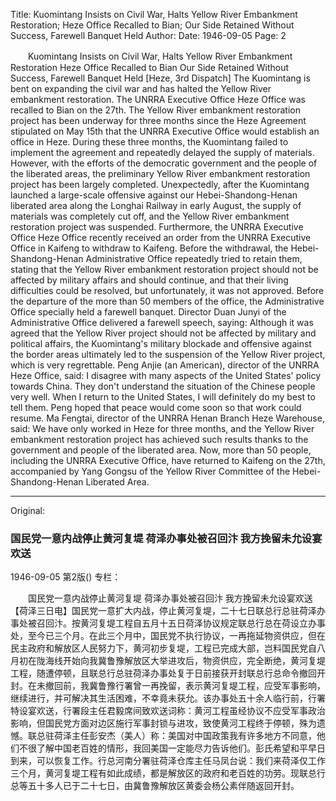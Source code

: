 Title: Kuomintang Insists on Civil War, Halts Yellow River Embankment Restoration; Heze Office Recalled to Bian; Our Side Retained Without Success, Farewell Banquet Held
Author:
Date: 1946-09-05
Page: 2

　　Kuomintang Insists on Civil War, Halts Yellow River Embankment Restoration
    Heze Office Recalled to Bian
    Our Side Retained Without Success, Farewell Banquet Held
    [Heze, 3rd Dispatch] The Kuomintang is bent on expanding the civil war and has halted the Yellow River embankment restoration. The UNRRA Executive Office Heze Office was recalled to Bian on the 27th. The Yellow River embankment restoration project has been underway for three months since the Heze Agreement stipulated on May 15th that the UNRRA Executive Office would establish an office in Heze. During these three months, the Kuomintang failed to implement the agreement and repeatedly delayed the supply of materials. However, with the efforts of the democratic government and the people of the liberated areas, the preliminary Yellow River embankment restoration project has been largely completed. Unexpectedly, after the Kuomintang launched a large-scale offensive against our Hebei-Shandong-Henan liberated area along the Longhai Railway in early August, the supply of materials was completely cut off, and the Yellow River embankment restoration project was suspended. Furthermore, the UNRRA Executive Office Heze Office recently received an order from the UNRRA Executive Office in Kaifeng to withdraw to Kaifeng. Before the withdrawal, the Hebei-Shandong-Henan Administrative Office repeatedly tried to retain them, stating that the Yellow River embankment restoration project should not be affected by military affairs and should continue, and that their living difficulties could be resolved, but unfortunately, it was not approved. Before the departure of the more than 50 members of the office, the Administrative Office specially held a farewell banquet. Director Duan Junyi of the Administrative Office delivered a farewell speech, saying: Although it was agreed that the Yellow River project should not be affected by military and political affairs, the Kuomintang's military blockade and offensive against the border areas ultimately led to the suspension of the Yellow River project, which is very regrettable. Peng Anjie (an American), director of the UNRRA Heze Office, said: I disagree with many aspects of the United States' policy towards China. They don't understand the situation of the Chinese people very well. When I return to the United States, I will definitely do my best to tell them. Peng hoped that peace would come soon so that work could resume. Ma Fengtai, director of the UNRRA Henan Branch Heze Warehouse, said: We have only worked in Heze for three months, and the Yellow River embankment restoration project has achieved such results thanks to the government and people of the liberated area. Now, more than 50 people, including the UNRRA Executive Office, have returned to Kaifeng on the 27th, accompanied by Yang Gongsu of the Yellow River Committee of the Hebei-Shandong-Henan Liberated Area.



<hr /> 

Original: 


### 国民党一意内战停止黄河复堤  荷泽办事处被召回汴  我方挽留未允设宴欢送

1946-09-05
第2版()
专栏：

　　国民党一意内战停止黄河复堤
    荷泽办事处被召回汴
    我方挽留未允设宴欢送
    【荷泽三日电】国民党一意扩大内战，停止黄河复堤，二十七日联总行总驻荷泽办事处被召回汴。按黄河复堤工程自五月十五日荷泽协议规定联总行总在荷设立办事处，至今已三个月。在此三个月中，国民党不执行协议，一再拖延物资供应，但在民主政府和解放区人民努力下，黄河初步复堤，工程已完成大部，岂料国民党自八月初在陇海线开始向我冀鲁豫解放区大举进攻后，物资供应，完全断绝，黄河复堤工程，随遭停顿，且联总行总驻荷泽办事处复于日前接获开封联总行总命令撤回开封。在未撤回前，我冀鲁豫行署曾一再挽留，表示黄河复堤工程，应受军事影响，继续进行，并可解决其生活困难，不幸竟未获允。该办事处五十余人临行前，行署特设宴欢送，行署段主任君毅席间致欢送词称：黄河工程虽经协议不应受军事政治影响，但国民党方面对边区施行军事封锁与进攻，致使黄河工程终于停顿，殊为遗憾。联总驻荷泽主任彭安杰（美人）称：美国对中国政策我有许多地方不同意，他们不很了解中国老百姓的情形，我回美国一定能尽力告诉他们。彭氏希望和平早日到来，可以恢复工作。行总河南分署驻荷泽仓库主任马凤台说：我们来荷泽仅工作三个月，黄河复堤工程有如此成绩，都是解放区的政府和老百姓的功劳。现联总行总等五十多人已于二十七日，由冀鲁豫解放区黄委会杨公素伴随返回开封。
